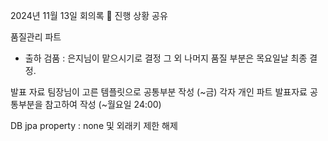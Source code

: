 2024년 11월 13일 회의록
📌
진행 상황 공유

품질관리 파트
- 출하 검품 : 은지님이 맡으시기로 결정
그 외 나머지 품질 부분은 목요일날 최종 결정.

발표 자료
팀장님이 고른 템플릿으로 공통부분 작성 (~금)
각자 개인 파트 발표자료 공통부분을 참고하여 작성 (~월요일 24:00)

DB
jpa property : none 및 외래키 제한 해제
